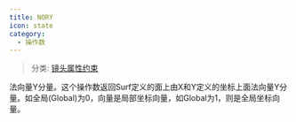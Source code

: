 ```yaml
---
title: NORY
icon: state
category:
  - 操作数
---
```


> 分类: [镜头属性约束](/hb/operands/131/880/  "Zemax 操作数 镜头属性约束")

法向量Y分量。这个操作数返回Surf定义的面上由X和Y定义的坐标上面法向量Y分量。如全局(Global)为0，向量是局部坐标向量，如Global为1，则是全局坐标向量。